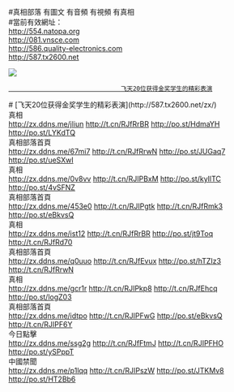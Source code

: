 

#真相部落 有圖文 有音頻 有視頻 有真相<br>
#當前有效網址：<br>
http://554.natopa.org<br>
http://081.vnsce.com<br>
http://586.quality-electronics.com<br>
http://587.tx2600.net<br>

<a href="http://587.tx2600.net/zx/" target="_blank"><img src="http://587.tx2600.net/pic/2016/11/p7829911a215010452.jpg">

                                   飞天20位获得金奖学生的精彩表演
</a>
# [飞天20位获得金奖学生的精彩表演](http://587.tx2600.net/zx/)

<div class="linkbox"><div class="title">真相<div id="url"><a href="http://zx.ddns.me/jliun" target=_blank>http://zx.ddns.me/jliun</a>     <a href="http://t.cn/RJfRrBR" target=_blank>http://t.cn/RJfRrBR</a>     <a href="http://po.st/HdmaYH" target=_blank>http://po.st/HdmaYH</a>     <a href="http://po.st/LYKdTQ" target=_blank>http://po.st/LYKdTQ</a></div></div><div class="title">真相部落首頁<div id="url"><a href="http://zx.ddns.me/67mi7" target=_blank>http://zx.ddns.me/67mi7</a>     <a href="http://t.cn/RJfRrwN" target=_blank>http://t.cn/RJfRrwN</a>     <a href="http://po.st/JUGaq7" target=_blank>http://po.st/JUGaq7</a>     <a href="http://po.st/ueSXwI" target=_blank>http://po.st/ueSXwI</a></div></div><div class="title">真相<div id="url"><a href="http://zx.ddns.me/0v8vv" target=_blank>http://zx.ddns.me/0v8vv</a>     <a href="http://t.cn/RJIPBxM" target=_blank>http://t.cn/RJIPBxM</a>     <a href="http://po.st/kyIlTC" target=_blank>http://po.st/kyIlTC</a>     <a href="http://po.st/4vSFNZ" target=_blank>http://po.st/4vSFNZ</a></div></div><div class="title">真相部落首頁<div id="url"><a href="http://zx.ddns.me/453e0" target=_blank>http://zx.ddns.me/453e0</a>     <a href="http://t.cn/RJIPgtk" target=_blank>http://t.cn/RJIPgtk</a>     <a href="http://t.cn/RJfRmk3" target=_blank>http://t.cn/RJfRmk3</a>     <a href="http://po.st/eBkvsQ" target=_blank>http://po.st/eBkvsQ</a></div></div><div class="title">真相<div id="url"><a href="http://zx.ddns.me/ist12" target=_blank>http://zx.ddns.me/ist12</a>     <a href="http://t.cn/RJfRrBR" target=_blank>http://t.cn/RJfRrBR</a>     <a href="http://po.st/jt9Toq" target=_blank>http://po.st/jt9Toq</a>     <a href="http://t.cn/RJfRd70" target=_blank>http://t.cn/RJfRd70</a></div></div><div class="title">真相部落首頁<div id="url"><a href="http://zx.ddns.me/q0uuo" target=_blank>http://zx.ddns.me/q0uuo</a>     <a href="http://t.cn/RJfEvux" target=_blank>http://t.cn/RJfEvux</a>     <a href="http://po.st/hTZIz3" target=_blank>http://po.st/hTZIz3</a>     <a href="http://t.cn/RJfRrwN" target=_blank>http://t.cn/RJfRrwN</a></div></div><div class="title">真相<div id="url"><a href="http://zx.ddns.me/gcr1r" target=_blank>http://zx.ddns.me/gcr1r</a>     <a href="http://t.cn/RJIPkp8" target=_blank>http://t.cn/RJIPkp8</a>     <a href="http://t.cn/RJfEhcq" target=_blank>http://t.cn/RJfEhcq</a>     <a href="http://po.st/logZ03" target=_blank>http://po.st/logZ03</a></div></div><div class="title">真相部落首頁<div id="url"><a href="http://zx.ddns.me/idtpo" target=_blank>http://zx.ddns.me/idtpo</a>     <a href="http://t.cn/RJIPFwG" target=_blank>http://t.cn/RJIPFwG</a>     <a href="http://po.st/eBkvsQ" target=_blank>http://po.st/eBkvsQ</a>     <a href="http://t.cn/RJIPF6Y" target=_blank>http://t.cn/RJIPF6Y</a></div></div><div class="title">今日點擊<div id="url"><a href="http://zx.ddns.me/ssg2g" target=_blank>http://zx.ddns.me/ssg2g</a>     <a href="http://t.cn/RJfFtmJ" target=_blank>http://t.cn/RJfFtmJ</a>     <a href="http://t.cn/RJIPFHO" target=_blank>http://t.cn/RJIPFHO</a>     <a href="http://po.st/ySPppT" target=_blank>http://po.st/ySPppT</a></div></div><div class="title">中國禁聞<div id="url"><a href="http://zx.ddns.me/p1lqq" target=_blank>http://zx.ddns.me/p1lqq</a>     <a href="http://t.cn/RJIPszW" target=_blank>http://t.cn/RJIPszW</a>     <a href="http://po.st/JTKMv8" target=_blank>http://po.st/JTKMv8</a>     <a href="http://po.st/HT2Bb6" target=_blank>http://po.st/HT2Bb6</a></div></div></div>
